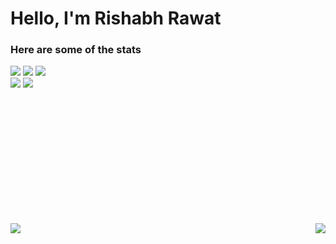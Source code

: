 # Hello, I'm Rishabh Rawat

### Here are some of the stats

<img src="https://readme-typing-svg.demolab.com?pause=2500&lines=%3CHello%2C+Rishabh+this+side!%2F%3E" />

<img src="https://github-readme-streak-stats.herokuapp.com/?user=lordeadroid&theme=gruvbox" />

<img src="https://github-readme-stats.vercel.app/api?username=lordeadroid&theme=gruvbox&include_all_commits=true&show_icons=true" />

<div style="display: flex; gap: 4px; height: 225px; padding-bottom: 8px">
  <img src="https://github-readme-stats.vercel.app/api/top-langs/?username=lordeadroid&theme=gruvbox&layout=compact&langs_count=8" />

  <img src="https://github-contributor-stats.vercel.app/api?username=lordeadroid&limit=5&theme=gruvbox&combine_all_yearly_contributions=true" />
</div>

<img src="https://github-profile-trophy.vercel.app/?username=lordeadroid&theme=gruvbox&margin-w=4" />

<img src="https://komarev.com/ghpvc/?username=lordeadroid" align="right" />
